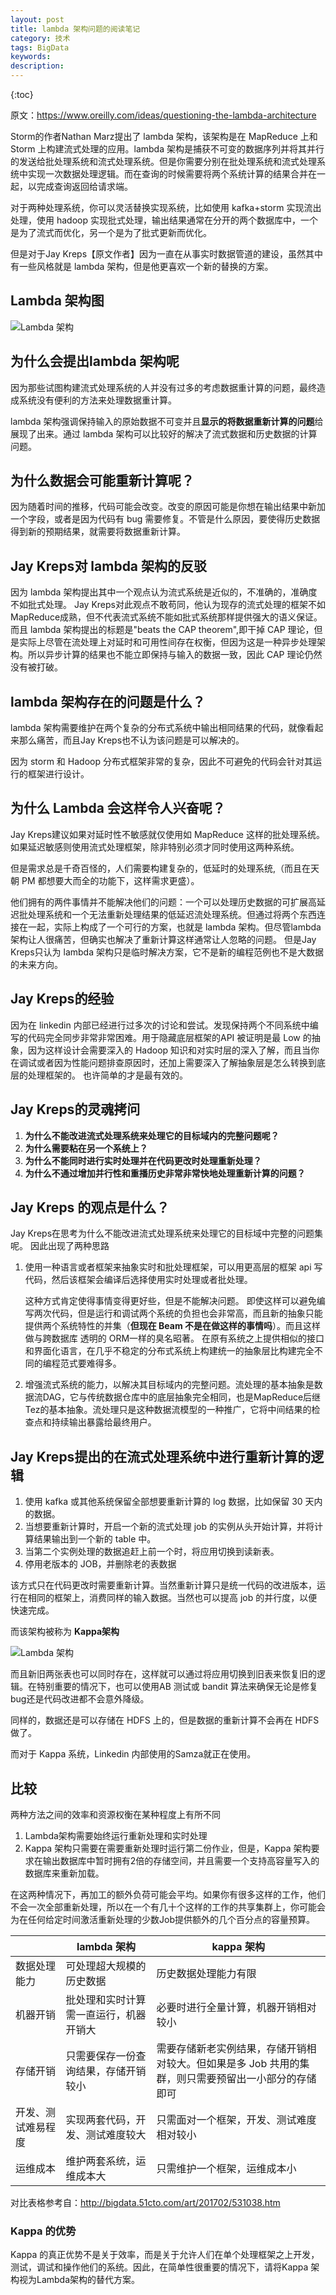 ```yaml
---
layout: post
title: lambda 架构问题的阅读笔记
category: 技术
tags: BigData
keywords: 
description: 
---
```

 
{:toc}


原文：<https://www.oreilly.com/ideas/questioning-the-lambda-architecture>

Storm的作者Nathan Marz提出了 lambda 架构，该架构是在 MapReduce 上和 Storm 上构建流式处理的应用。lambda 架构是捕获不可变的数据序列并将其并行的发送给批处理系统和流式处理系统。但是你需要分别在批处理系统和流式处理系统中实现一次数据处理逻辑。而在查询的时候需要将两个系统计算的结果合并在一起，以完成查询返回给请求端。

对于两种处理系统，你可以灵活替换实现系统，比如使用 kafka+storm 实现流出处理，使用 hadoop 实现批式处理，输出结果通常在分开的两个数据库中，一个是为了流式而优化，另一个是为了批式更新而优化。

但是对于Jay Kreps【原文作者】因为一直在从事实时数据管道的建设，虽然其中有一些风格就是 lambda 架构，但是他更喜欢一个新的替换的方案。

## Lambda 架构图

![Lambda 架构](//raw.githubusercontent.com/George5814/blog-pic/master/image/arch/lambda-arch.png)


## 为什么会提出lambda 架构呢

因为那些试图构建流式处理系统的人并没有过多的考虑数据重计算的问题，最终造成系统没有便利的方法来处理数据重计算。

lambda 架构强调保持输入的原始数据不可变并且**显示的将数据重新计算的问题**给展现了出来。通过 lambda 架构可以比较好的解决了流式数据和历史数据的计算问题。



## 为什么数据会可能重新计算呢？

因为随着时间的推移，代码可能会改变。改变的原因可能是你想在输出结果中新加一个字段，或者是因为代码有 bug 需要修复。不管是什么原因，要使得历史数据得到新的预期结果，就需要将数据重新计算。


## Jay Kreps对 lambda 架构的反驳

因为 lambda 架构提出其中一个观点认为流式系统是近似的，不准确的，准确度不如批式处理。
Jay Kreps对此观点不敢苟同，他认为现存的流式处理的框架不如 MapReduce成熟，但不代表流式系统不能如批式系统那样提供强大的语义保证。而且 lambda 架构提出的标题是"beats the CAP theorem",即干掉 CAP 理论，但是实际上尽管在流处理上对延时和可用性间存在权衡，但因为这是一种异步处理架构。所以异步计算的结果也不能立即保持与输入的数据一致，因此 CAP 理论仍然没有被打破。


## lambda 架构存在的问题是什么？

lambda 架构需要维护在两个复杂的分布式系统中输出相同结果的代码，就像看起来那么痛苦，而且Jay Kreps也不认为该问题是可以解决的。

因为 storm 和 Hadoop 分布式框架非常的复杂，因此不可避免的代码会针对其运行的框架进行设计。


## 为什么 Lambda 会这样令人兴奋呢？

Jay Kreps建议如果对延时性不敏感就仅使用如 MapReduce 这样的批处理系统。如果延迟敏感则使用流式处理框架，除非特别必须才同时使用这两种系统。

但是需求总是千奇百怪的，人们需要构建复杂的，低延时的处理系统,（而且在天朝 PM 都想要大而全的功能下，这样需求更盛）。

他们拥有的两件事情并不能解决他们的问题：一个可以处理历史数据的可扩展高延迟批处理系统和一个无法重新处理结果的低延迟流处理系统。但通过将两个东西连接在一起，实际上构成了一个可行的方案，也就是 lambda 架构。但尽管lambda 架构让人很痛苦，但确实也解决了重新计算这样通常让人忽略的问题。
但是Jay Kreps只认为 lambda 架构只是临时解决方案，它不是新的编程范例也不是大数据的未来方向。

## Jay Kreps的经验

因为在 linkedin 内部已经进行过多次的讨论和尝试。发现保持两个不同系统中编写的代码完全同步非常非常困难。用于隐藏底层框架的API 被证明是最 Low 的抽象，因为这样设计会需要深入的 Hadoop 知识和对实时层的深入了解，而且当你在调试或者因为性能问题排查原因时，还加上需要深入了解抽象层是怎么转换到底层的处理框架的。 也许简单的才是最有效的。


## Jay Kreps的灵魂拷问

1. **为什么不能改进流式处理系统来处理它的目标域内的完整问题呢？**
2. **为什么需要粘在另一个系统上？**
3. **为什么不能同时进行实时处理并在代码更改时处理重新处理？**
4. **为什么不通过增加并行性和重播历史非常非常快地处理重新计算的问题？**


## Jay Kreps 的观点是什么？

Jay Kreps在思考为什么不能改进流式处理系统来处理它的目标域中完整的问题集呢。
因此出现了两种思路

1. 使用一种语言或者框架来抽象实时和批处理框架，可以用更高层的框架 api 写代码，然后该框架会编译后选择使用实时处理或者批处理。
   
   这种方式肯定使得事情变得更好些，但是不能解决问题。
   即使这样可以避免编写两次代码，但是运行和调试两个系统的负担也会非常高，而且新的抽象只能提供两个系统特性的并集（**但现在 Beam 不是在做这样的事情吗**）。而且这样做与跨数据库 透明的 ORM一样的臭名昭著。
   在原有系统之上提供相似的接口和界面化语言，在几乎不稳定的分布式系统上构建统一的抽象层比构建完全不同的编程范式要难得多。
2. 增强流式系统的能力，以解决其目标域内的完整问题。流处理的基本抽象是数据流DAG，它与传统数据仓库中的底层抽象完全相同，也是MapReduce后继Tez的基本抽象。流处理只是这种数据流模型的一种推广，它将中间结果的检查点和持续输出暴露给最终用户。

## Jay Kreps提出的在流式处理系统中进行重新计算的逻辑

1. 使用 kafka 或其他系统保留全部想要重新计算的 log 数据，比如保留 30 天内的数据。
2. 当想要重新计算时，开启一个新的流式处理 job 的实例从头开始计算，并将计算结果输出到一个新的 table 中。
3. 当第二个实例处理的数据追赶上前一个时，将应用切换到读新表。
4. 停用老版本的 JOB，并删除老的表数据

该方式只在代码更改时需要重新计算。当然重新计算只是统一代码的改进版本，运行在相同的框架上，消费同样的输入数据。当然也可以提高 job 的并行度，以便快速完成。

而该架构被称为 **Kappa架构**

![Lambda 架构](//raw.githubusercontent.com/George5814/blog-pic/master/image/arch/kappa-arch.png)


而且新旧两张表也可以同时存在，这样就可以通过将应用切换到旧表来恢复旧的逻辑。在特别重要的情况下，也可以使用AB 测试或 bandit 算法来确保无论是修复bug还是代码改进都不会意外降级。

同样的，数据还是可以存储在 HDFS 上的，但是数据的重新计算不会再在 HDFS 做了。

而对于 Kappa 系统，Linkedin 内部使用的Samza就正在使用。


## 比较

两种方法之间的效率和资源权衡在某种程度上有所不同
1. Lambda架构需要始终运行重新处理和实时处理
2. Kappa 架构只需要在需要重新处理时运行第二份作业，但是，Kappa 架构要求在输出数据库中暂时拥有2倍的存储空间，并且需要一个支持高容量写入的数据库来重新加载。

在这两种情况下，再加工的额外负荷可能会平均。如果你有很多这样的工作，他们不会一次全部重新处理，所以在一个有几十个这样的工作的共享集群上，你可能会为在任何给定时间激活重新处理的少数Job提供额外的几个百分点的容量预算。


||lambda 架构|kappa 架构|
|--|--|--|
|数据处理能力|可处理超大规模的历史数据 |历史数据处理能力有限|
|机器开销|批处理和实时计算需一直运行，机器开销大|必要时进行全量计算，机器开销相对较小|
|存储开销|只需要保存一份查询结果，存储开销较小|需要存储新老实例结果，存储开销相对较大。但如果是多 Job 共用的集群，则只需要预留出一小部分的存储即可|
|开发、测试难易程度|实现两套代码，开发、测试难度较大|只需面对一个框架，开发、测试难度相对较小|
|运维成本|维护两套系统，运维成本大|只需维护一个框架，运维成本小|

对比表格参考自：<http://bigdata.51cto.com/art/201702/531038.htm>

### Kappa 的优势

Kappa 的真正优势不是关于效率，而是关于允许人们在单个处理框架之上开发，测试，调试和操作他们的系统。因此，在简单性很重要的情况下，请将Kappa 架构视为Lambda架构的替代方案。








